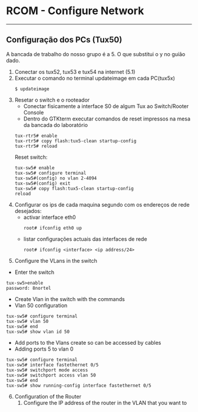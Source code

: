 # RCOM - Configure Network
---------------------------
## Configuração dos PCs (Tux50)

A bancada de trabalho do nosso grupo é a 5. O que substitui o y no guião dado.

1. Conectar os tux52, tux53 e tux54 na internet (5.1)
2. Executar o comando no terminal updateimage em cada PC(tux5x)
    ~~~shell
    $ updateimage 
    ~~~
3. Resetar o switch e o rooteador
    - Conectar fisicamente a interface S0 de algum Tux ao Switch/Rooter Console
    - Dentro do GTKterm executar comandos de reset impressos na mesa da bancada do laboratório
    ~~~shell
    tux-rtr5# enable
    tux-rtr5# copy flash:tux5-clean startup-config
    tux-rtr5# reload
    ~~~
    Reset switch:
    ~~~shell
    tux-sw5# enable
    tux-sw5# configure terminal
    tux-sw5#(config) no vlan 2-4094
    tux-sw5#(config) exit
    tux-sw5# copy flash:tux5-clean startup-config
    reload 
    ~~~
4.  Configurar os ips de cada maquina segundo com os endereços de rede desejados:
    - activar interface eth0
        ~~~shell
        root# ifconfig eth0 up
        ~~~
    - listar configurações actuais das interfaces de rede
        ~~~shell
        root# ifconfig <interface> <ip address/24>
        ~~~
5. Configure the VLans in the switch
- Enter the switch
~~~shell
tux-sw5>enable
password: 8nortel
~~~
- Create Vlan in the switch with the commands
- Vlan 50 configuration
~~~shell
tux-sw5# configure terminal
tux-sw5# vlan 50
tux-sw5# end
tux-sw5# show vlan id 50
~~~
- Add ports to the Vlans create so can be accessed by cables
- Adding ports 5 to vlan 0
~~~shell
tux-sw5# configure terminal
tux-sw5# interface fastethernet 0/5
tux-sw5# switchport mode access
tux-sw5# switchport access vlan 50
tux-sw5# end
tux-sw5# show running-config interface fastethernet 0/5 
~~~

6. Configuration of the Router
    1. Configure the IP address of the router in the VLAN that you want to